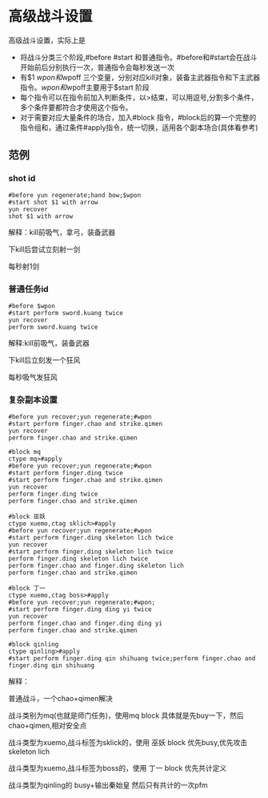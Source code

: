 # 高级战斗设置

高级战斗设置，实际上是

* 将战斗分类三个阶段,#before #start 和普通指令。#before和#start会在战斗开始前后分别执行一次，普通指令会每秒发送一次
* 有$1 $wpon和$wpoff 三个变量，分别对应kill对象，装备主武器指令和下主武器指令。$wpon和$wpoff主要用于$start 阶段
* 每个指令可以在指令前加入判断条件，以>结束，可以用逗号,分割多个条件，多个条件要都符合才使用这个指令。
* 对于需要对应大量条件的场合，加入#block 指令，#block后的算一个完整的指令组和，通过条件#apply指令，统一切换，适用各个副本场合(具体看参考)

## 范例

### shot id

```
#before yun regenerate;hand bow;$wpon
#start shot $1 with arrow
yun recover
shot $1 with arrow
```

解释：kill前吸气，拿弓，装备武器

下kill后尝试立刻射一剑

每秒射1剑

### 普通任务id

```
#before $wpon
#start perform sword.kuang twice
yun recover
perform sword.kuang twice
```

解释:kill前吸气，装备武器

下kill后立刻发一个狂风

每秒吸气发狂风

### 复杂副本设置
```
#before yun recover;yun regenerate;#wpon
#start perform finger.chao and strike.qimen
yun recover
perform finger.chao and strike.qimen

#block mq
ctype mq>#apply
#before yun recover;yun regenerate;#wpon
#start perform finger.ding twice
#start perform finger.chao and strike.qimen
yun recover
perform finger.ding twice
perform finger.chao and strike.qimen

#block 巫妖
ctype xuemo,ctag sklich>#apply
#before yun recover;yun regenerate;#wpon
#start perform finger.ding skeleton lich twice
yun recover
#start perform finger.ding skeleton lich twice
perform finger.ding skeleton lich twice
perform finger.chao and finger.ding skeleton lich
perform finger.chao and strike.qimen

#block 丁一
ctype xuemo,ctag boss>#apply
#before yun recover;yun regenerate;#wpon;
#start perform finger.ding ding yi twice
yun recover
perform finger.chao and finger.ding ding yi
perform finger.chao and strike.qimen

#block qinling
ctype qinling>#apply
#start perform finger.ding qin shihuang twice;perform finger.chao and finger.ding qin shihuang
```

解释：

普通战斗，一个chao+qimen解决

战斗类别为mq(也就是师门任务)，使用mq block
具体就是先buy一下，然后chao+qimen,相对安全点

战斗类型为xuemo,战斗标签为sklick的，使用 巫妖 block
优先busy,优先攻击skeleton lich

战斗类型为xuemo,战斗标签为boss的，使用 丁一 block
优先共计定义

战斗类型为qinling的
busy+输出秦始皇
然后只有共计的一次pfm